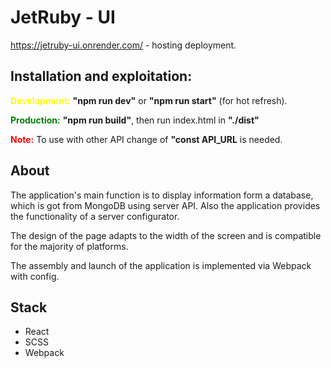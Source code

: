 # JetRuby - UI

https://jetruby-ui.onrender.com/ - hosting deployment.

## Installation and exploitation:

<b style="color: yellow"> Development:</b> <b>"npm run dev"</b> or <b>"npm run start"</b> (for hot refresh).

<p>
<b style="color: green">Production:</b> <b>"npm run build"</b>, then run index.html in <b>"./dist"</b>

<p>
<b style="color: red">Note:</b> To use with other API change of <b>"const API_URL</b> is needed.

## About

The application's main function is to display information form a database, which is got from MongoDB using server API.
Also the application provides the functionality of a server configurator.

<p>
The design of the page adapts to the width of the screen and is compatible for the majority of platforms.
<p>
The assembly and launch of the application is implemented via Webpack with config.

## Stack

-   React
-   SCSS
-   Webpack
